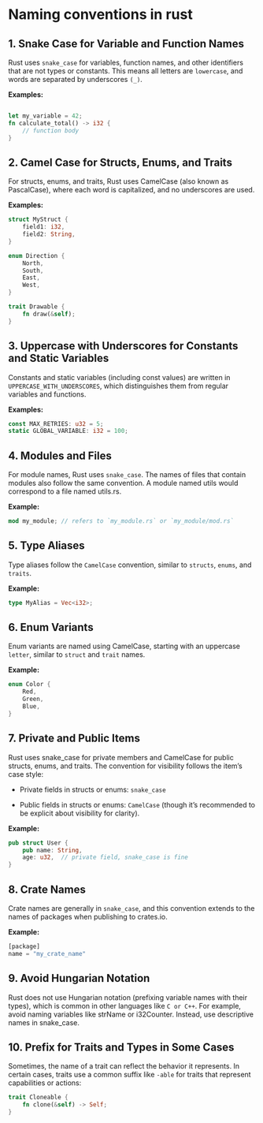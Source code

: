 # Naming conventions in rust

## 1. Snake Case for Variable and Function Names

Rust uses `snake_case` for variables, function names, and other identifiers that are not types or constants. This means all letters are `lowercase`, and words are separated by underscores `(_)`.

**Examples:**

```rs

let my_variable = 42;
fn calculate_total() -> i32 {
    // function body
}
```

## 2. Camel Case for Structs, Enums, and Traits

For structs, enums, and traits, Rust uses CamelCase (also known as PascalCase), where each word is capitalized, and no underscores are used.

**Examples:**

```rs
struct MyStruct {
    field1: i32,
    field2: String,
}

enum Direction {
    North,
    South,
    East,
    West,
}

trait Drawable {
    fn draw(&self);
}
```

## 3. Uppercase with Underscores for Constants and Static Variables

Constants and static variables (including const values) are written in `UPPERCASE_WITH_UNDERSCORES`, which distinguishes them from regular variables and functions.

**Examples:**

```rs
const MAX_RETRIES: u32 = 5;
static GLOBAL_VARIABLE: i32 = 100;
```

## 4. Modules and Files

For module names, Rust uses `snake_case`. The names of files that contain modules also follow the same convention. A module named utils would correspond to a file named utils.rs.

**Example:**

```rs
mod my_module; // refers to `my_module.rs` or `my_module/mod.rs`
```

## 5. Type Aliases

Type aliases follow the `CamelCase` convention, similar to `structs`, `enums`, and `traits`.

**Example:**

```rs
type MyAlias = Vec<i32>;
```

## 6. Enum Variants

Enum variants are named using CamelCase, starting with an uppercase `letter`, similar to `struct` and `trait` names.

**Example:**

```rs
enum Color {
    Red,
    Green,
    Blue,
}
```

## 7. Private and Public Items

Rust uses snake_case for private members and CamelCase for public structs, enums, and traits. The convention for visibility follows the item’s case style:

- Private fields in structs or enums: `snake_case`

- Public fields in structs or enums: `CamelCase` (though it’s recommended to be explicit about visibility for clarity).

**Example:**

```rs
pub struct User {
    pub name: String,
    age: u32,  // private field, snake_case is fine
}
```

## 8. Crate Names

Crate names are generally in `snake_case`, and this convention extends to the names of packages when publishing to crates.io.

**Example:**

```rs
[package]
name = "my_crate_name"
```

## 9. Avoid Hungarian Notation

Rust does not use Hungarian notation (prefixing variable names with their types), which is common in other languages like `C or C++`. For example, avoid naming variables like strName or i32Counter. Instead, use descriptive names in snake_case.

## 10. Prefix for Traits and Types in Some Cases

Sometimes, the name of a trait can reflect the behavior it represents. In certain cases, traits use a common suffix like `-able` for traits that represent capabilities or actions:

```rs
trait Cloneable {
    fn clone(&self) -> Self;
}
```

